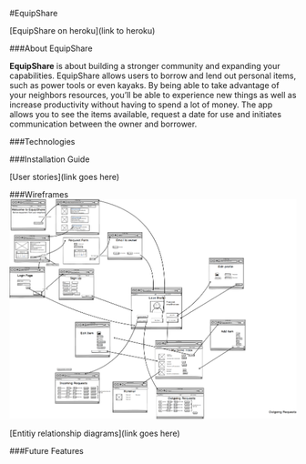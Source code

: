 #EquipShare

[EquipShare on heroku](link to heroku)

###About EquipShare

**EquipShare** is about building a stronger community and expanding your capabilities. EquipShare allows users to borrow and lend out personal items, such as power tools or even kayaks. By being able to take advantage of your neighbors resources, you’ll be able to experience new things as well as increase productivity without having to spend a lot of money. The app allows you to see the items available, request a date for use and initiates communication between the owner and borrower.  

###Technologies

###Installation Guide

[User stories](link goes here)

###Wireframes
<img src="page.png">

[Entitiy relationship diagrams](link goes here)

###Future Features
